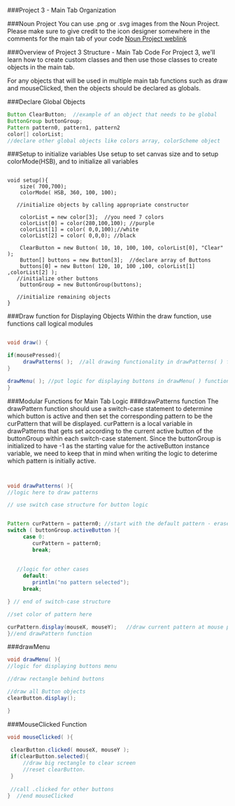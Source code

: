 ###Project 3 - Main Tab Organization

###Noun Project
You can use .png or .svg images from the Noun Project.  Please make sure to give credit to the icon designer somewhere in the comments for the main tab of your code
[Noun Project weblink](https://thenounproject.com/)


###Overview of Project 3 Structure - Main Tab Code
For Project 3, we'll learn how to create custom classes and then use those classes to create objects in the main tab.

For any objects that will be used in multiple main tab functions such as draw and mouseClicked, then the objects should be declared as globals.

###Declare Global Objects

```java
Button ClearButton;  //example of an object that needs to be global
ButtonGroup buttonGroup;
Pattern pattern0, pattern1, pattern2
color[] colorList;
//declare other global objects like colors array, colorScheme object
```

###Setup to initialize variables
Use setup to set canvas size and to setup colorMode(HSB), and to initialize all variables

```

void setup(){
    size( 700,700);
    colorMode( HSB, 360, 100, 100);
   
   //initialize objects by calling appropriate constructor
    
    colorList = new color[3];  //you need 7 colors
    colorList[0] = color(280,100,100); //purple
    colorList[1] = color( 0,0,100);//white
    colorList[2] = color( 0,0,0); //black

    ClearButton = new Button( 10, 10, 100, 100, colorList[0], "Clear" ); 
    Button[] buttons = new Button[3];  //declare array of Buttons
    buttons[0] = new Button( 120, 10, 100 ,100, colorList[1] ,colorList[2] ); 
   //initialize other buttons
    buttonGroup = new ButtonGroup(buttons);

   //initialize remaining objects
}
```

###Draw function for Displaying Objects
Within the draw function, use functions call logical modules 


```java

void draw() {

if(mousePressed){
     drawPatterns( );  //all drawing functionality in drawPatterns( ) function
} 

drawMenu( ); //put logic for displaying buttons in drawMenu( ) function
}


```

###Modular Functions for Main Tab Logic
###drawPatterns function 
The drawPattern function should use a switch-case statement to determine which button is active and then set the corresponding pattern to be the curPattern that will be displayed.
curPattern is a local variable in drawPatterns that gets set according to the current active button of the buttonGroup within each switch-case statement.  Since the buttonGroup is initialized to have -1 as the starting value for the activeButton instance variable, we need to keep that in mind when writing the logic to deterime which pattern is initially active.  


```java


void drawPatterns( ){
//logic here to draw patterns

// use switch case structure for button logic


Pattern curPattern = pattern0; //start with the default pattern - eraser
switch ( buttonGroup.activeButton ){
     case 0:
        curPattern = pattern0;
        break;
        
        
   //logic for other cases
     default:
        println("no pattern selected");
     break;

} // end of switch-case structure

//set color of pattern here

curPattern.display(mouseX, mouseY);   //draw current pattern at mouse position
}//end drawPattern function

```



###drawMenu


```java
void drawMenu( ){
//logic for displaying buttons menu

//draw rectangle behind buttons 

//draw all Button objects
clearButton.display();

}

```



###MouseClicked Function

```java
void mouseClicked( ){
 
 clearButton.clicked( mouseX, mouseY );
 if(clearButton.selected){
     //draw big rectangle to clear screen
     //reset clearButton.
 }
 
 //call .clicked for other buttons
}  //end mouseClicked
```

